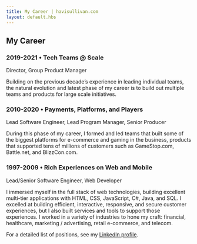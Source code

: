 ```yaml
---
title: My Career | havisullivan.com
layout: default.hbs
---
```

## My Career

### 2019-2021 • Tech Teams @ Scale

Director, Group Product Manager

Building on the previous decade’s experience in leading individual teams, the natural evolution and latest phase of my career is to build out multiple teams and products for large scale initiatives.

### 2010-2020 • Payments, Platforms, and Players

Lead Software Engineer, Lead Program Manager, Senior Producer

During this phase of my career, I formed and led teams that built some of the biggest platforms for e-commerce and gaming in the business, products that supported tens of millions of customers such as GameStop.com, Battle.net, and BlizzCon.com.

### 1997-2009 • Rich Experiences on Web and Mobile

Lead/Senior Software Engineer, Web Developer

I immersed myself in the full stack of web technologies, building excellent multi-tier applications with HTML, CSS, JavaScript, C#, Java, and SQL. I excelled at building efficient, interactive, responsive, and secure customer experiences, but I also built services and tools to support those experiences. I worked in a variety of industries to hone my craft: financial, healthcare, marketing / advertising, retail e-commerce, and telecom.

For a detailed list of positions, see my [LinkedIn profile](https://www.linkedin.com/in/hsullivan).
